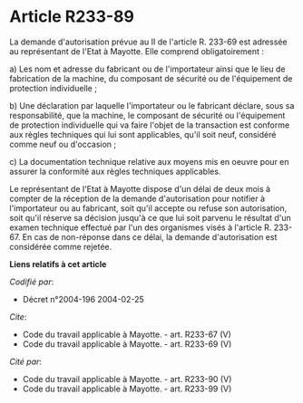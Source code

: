 # Article R233-89

La demande d'autorisation prévue au II de l'article R. 233-69 est adressée au représentant de l'Etat à Mayotte. Elle comprend
obligatoirement : 

a) Les nom et adresse du fabricant ou de l'importateur ainsi que le lieu de fabrication de la machine, du composant de
sécurité ou de l'équipement de protection individuelle ; 

b) Une déclaration par laquelle l'importateur ou le fabricant déclare, sous sa responsabilité, que la machine, le composant
de sécurité ou l'équipement de protection individuelle qui va faire l'objet de la transaction est conforme aux règles
techniques qui lui sont applicables, qu'il soit neuf, considéré comme neuf ou d'occasion ; 

c) La documentation technique relative aux moyens mis en oeuvre pour en assurer la conformité aux règles techniques
applicables. 

Le représentant de l'Etat à Mayotte dispose d'un délai de deux mois à compter de la réception de la demande d'autorisation
pour notifier à l'importateur ou au fabricant, soit qu'il accepte ou refuse son autorisation, soit qu'il réserve sa décision
jusqu'à ce que lui soit parvenu le résultat d'un examen technique effectué par l'un des organismes visés à l'article R.
233-67. En cas de non-réponse dans ce délai, la demande d'autorisation est considérée comme rejetée.

**Liens relatifs à cet article**

_Codifié par_:

  - Décret n°2004-196 2004-02-25

_Cite_:

  - Code du travail applicable à Mayotte. - art. R233-67 (V)
  - Code du travail applicable à Mayotte. - art. R233-69 (V)

_Cité par_:

  - Code du travail applicable à Mayotte. - art. R233-90 (V)
  - Code du travail applicable à Mayotte. - art. R233-99 (V)
